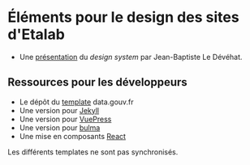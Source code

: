 # Éléments pour le design des sites d'Etalab

- Une [présentation](https://github.com/entrepreneur-interet-general/design-system) du _design system_ par Jean-Baptiste Le Dévéhat.

## Ressources pour les développeurs

- Le dépôt du [template](https://github.com/etalab/template.data.gouv.fr) data.gouv.fr
- Une version pour [Jekyll](https://github.com/etalab/template-jekyll)
- Une version pour [VuePress](https://github.com/etalab/vuepress-theme-gouv-fr)
- Une version pour [bulma](https://github.com/etalab/bulma-theme-gouv-fr)
- Une mise en composants [React](https://github.com/SocialGouv/template.data.gouv.fr.react)

Les différents templates ne sont pas synchronisés.
